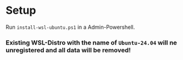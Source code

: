 # Setup

Run ``install-wsl-ubuntu.ps1`` in a Admin-Powershell.

### Existing WSL-Distro with the name of ``Ubuntu-24.04`` will ne unregistered and all data will be removed!
